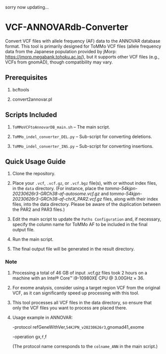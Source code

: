 sorry now updating...

# VCF-ANNOVARdb-Converter
Convert VCF files with allele frequency (AF) data to the ANNOVAR database format. This tool is primarily designed for ToMMo VCF files (allele frequency data from the Japanese population provided by jMorp: https://jmorp.megabank.tohoku.ac.jp/), but it supports other VCF files (e.g., VCFs from gnomAD), though compatibility may vary.


## Prerequisites
1. bcftools

2. convert2annovar.pl

## Scripts Included
1. `ToMMoVCFtoAnnovarDB_main.sh` – The main script.

2. `ToMMo_indel_converter_DEL.py` – Sub-script for converting deletions.

3. `ToMMo_indel_converter_INS.py` – Sub-script for converting insertions.


## Quick Usage Guide
1. Clone the repository.

2. Place your `.vcf`, `.vcf.gz`, or `.vcf.bgz` file(s), with or without index files, in the `data` directory. (For instance, place the *tommo-54kjpn-20230626r3-GRCh38-af-autosome.vcf.gz* and *tommo-54kjpn-20230626r3-GRCh38-af-chrX_PAR2.vcf.gz* files, along with their index files, into the data directory. Please be aware of the duplication between the PAR2 and PAR3 files.)
 
3. Edit the main script to update the `Paths Configuration` and, if necessary, specify the column name for ToMMo AF to be included in the final output file.

4. Run the main script.

5. The final output file will be generated in the result directory.


### Note
1. Processing a total of 46 GB of input .vcf.gz files took 2 hours on a machine with an Intel® Core™ i9-10980XE CPU @ 3.00GHz × 36.

2. For exome analysis, consider using a target region VCF from the original VCF, as it can significantly speed up processing with this tool.

3. This tool processes all VCF files in the data directory, so ensure that only the VCF files you want to process are placed there.

4. Usage example in ANNOVAR:

   -protocol refGeneWithVer,`54KJPN_v20230626r3`,gnomad41_exome

   -operation gx,`f`,f

   (The protocol name corresponds to the `colname_ANN` in the main script.)

